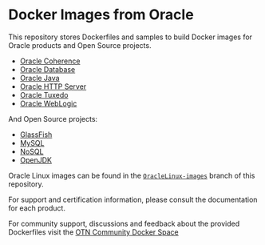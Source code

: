 # Docker Images from Oracle

This repository stores Dockerfiles and samples to build Docker images for Oracle products and Open Source projects.

 - [Oracle Coherence](./OracleCoherence)
 - [Oracle Database](./OracleDatabase)
 - [Oracle Java](./OracleJava)
 - [Oracle HTTP Server](./OracleHTTPServer)
 - [Oracle Tuxedo](./OracleTuxedo)
 - [Oracle WebLogic](./OracleWebLogic)

And Open Source projects:

 - [GlassFish](./GlassFish)
 - [MySQL](https://github.com/mysql/mysql-docker/)
 - [NoSQL](./NoSQL)
 - [OpenJDK](./OpenJDK)

Oracle Linux images can be found in the [`OracleLinux-images`](https://github.com/oracle/docker/tree/OracleLinux-images) branch of this repository.

For support and certification information, please consult the documentation for each product.

For community support, discussions and feedback about the provided Dockerfiles visit the [OTN Community Docker Space](https://community.oracle.com/community/docker/overview)
